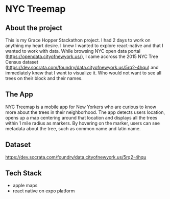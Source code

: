 # NYC Treemap

## About the project

This is my Grace Hopper Stackathon project. I had 2 days to work on anything my heart desire. I knew I wanted to explore
react-native and that I wanted to work with data. While browsing NYC open data portal (https://opendata.cityofnewyork.us/), 
I came accross the 2015 NYC Tree Census dataset (https://dev.socrata.com/foundry/data.cityofnewyork.us/5rq2-4hqu)
and immediately knew that I want to visualize it. Who would not want to see all trees on their block and their names.

## The App

NYC Treemap is a mobile app for New Yorkers who are curious to know more about the trees in their neighborhood. The app detects 
users location, opens up a map centering around that location and displays all the trees within 1 mile radius as markers. 
By hovering on the marker, users can see metadata about the tree, such as common name and latin name. 


## Dataset
https://dev.socrata.com/foundry/data.cityofnewyork.us/5rq2-4hqu

## Tech Stack
- apple maps 
- react native on expo platform 
